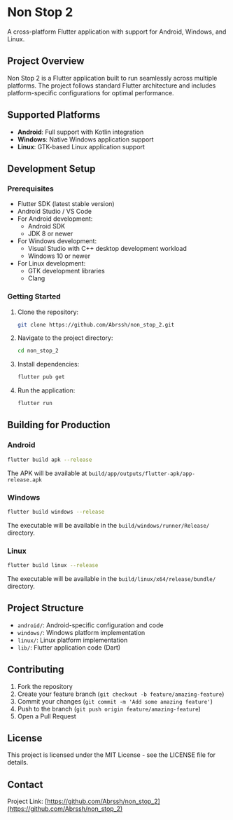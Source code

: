 # Non Stop 2

A cross-platform Flutter application with support for Android, Windows, and Linux.

## Project Overview

Non Stop 2 is a Flutter application built to run seamlessly across multiple platforms. The project follows standard Flutter architecture and includes platform-specific configurations for optimal performance.

## Supported Platforms

- **Android**: Full support with Kotlin integration
- **Windows**: Native Windows application support
- **Linux**: GTK-based Linux application support

## Development Setup

### Prerequisites

- Flutter SDK (latest stable version)
- Android Studio / VS Code
- For Android development:
  - Android SDK
  - JDK 8 or newer
- For Windows development:
  - Visual Studio with C++ desktop development workload
  - Windows 10 or newer
- For Linux development:
  - GTK development libraries
  - Clang

### Getting Started

1. Clone the repository:
   ```bash
   git clone https://github.com/Abrssh/non_stop_2.git
   ```

2. Navigate to the project directory:
   ```bash
   cd non_stop_2
   ```

3. Install dependencies:
   ```bash
   flutter pub get
   ```

4. Run the application:
   ```bash
   flutter run
   ```

## Building for Production

### Android

```bash
flutter build apk --release
```

The APK will be available at `build/app/outputs/flutter-apk/app-release.apk`

### Windows

```bash
flutter build windows --release
```

The executable will be available in the `build/windows/runner/Release/` directory.

### Linux

```bash
flutter build linux --release
```

The executable will be available in the `build/linux/x64/release/bundle/` directory.

## Project Structure

- `android/`: Android-specific configuration and code
- `windows/`: Windows platform implementation
- `linux/`: Linux platform implementation
- `lib/`: Flutter application code (Dart)

## Contributing

1. Fork the repository
2. Create your feature branch (`git checkout -b feature/amazing-feature`)
3. Commit your changes (`git commit -m 'Add some amazing feature'`)
4. Push to the branch (`git push origin feature/amazing-feature`)
5. Open a Pull Request

## License

This project is licensed under the MIT License - see the LICENSE file for details.

## Contact

Project Link: [https://github.com/Abrssh/non_stop_2](https://github.com/Abrssh/non_stop_2)
